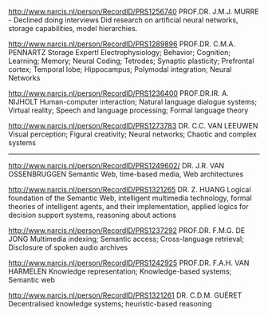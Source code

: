 
http://www.narcis.nl/person/RecordID/PRS1256740
PROF.DR. J.M.J. MURRE - Declined doing interviews
Did research on artificial neural networks, storage capabilities, model hierarchies.


http://www.narcis.nl/person/RecordID/PRS1289896
PROF.DR. C.M.A. PENNARTZ
Storage Expert!
Electrophysiology; Behavior; Cognition; Learning; Memory; Neural Coding; Tetrodes; Synaptic plasticity; Prefrontal cortex; Temporal lobe; Hippocampus; Polymodal integration; Neural Networks

http://www.narcis.nl/person/RecordID/PRS1236400
PROF.DR.IR. A. NIJHOLT
Human-computer interaction; Natural language dialogue systems; Virtual reality; Speech and language processing; Formal language theory

http://www.narcis.nl/person/RecordID/PRS1273783
DR. C.C. VAN LEEUWEN
Visual perception; Figural creativity; Neural networks; Chaotic and complex systems

---

http://www.narcis.nl/person/RecordID/PRS1249602/
DR. J.R. VAN OSSENBRUGGEN
Semantic Web, time-based media, Web architectures

http://www.narcis.nl/person/RecordID/PRS1321265
DR. Z. HUANG
Logical foundation of the Semantic Web, intelligent multimedia technology, formal theories of intelligent agents, and their implementation, applied logics for decision support systems, reasoning about actions


http://www.narcis.nl/person/RecordID/PRS1237292
PROF.DR. F.M.G. DE JONG
Multimedia indexing; Semantic access; Cross-language retrieval; Disclosure of spoken audio archives

http://www.narcis.nl/person/RecordID/PRS1242925
PROF.DR. F.A.H. VAN HARMELEN
Knowledge representation; Knowledge-based systems; Semantic web


http://www.narcis.nl/person/RecordID/PRS1321261
DR. C.D.M. GUÉRET
Decentralised knowledge systems; heuristic-based reasoning

